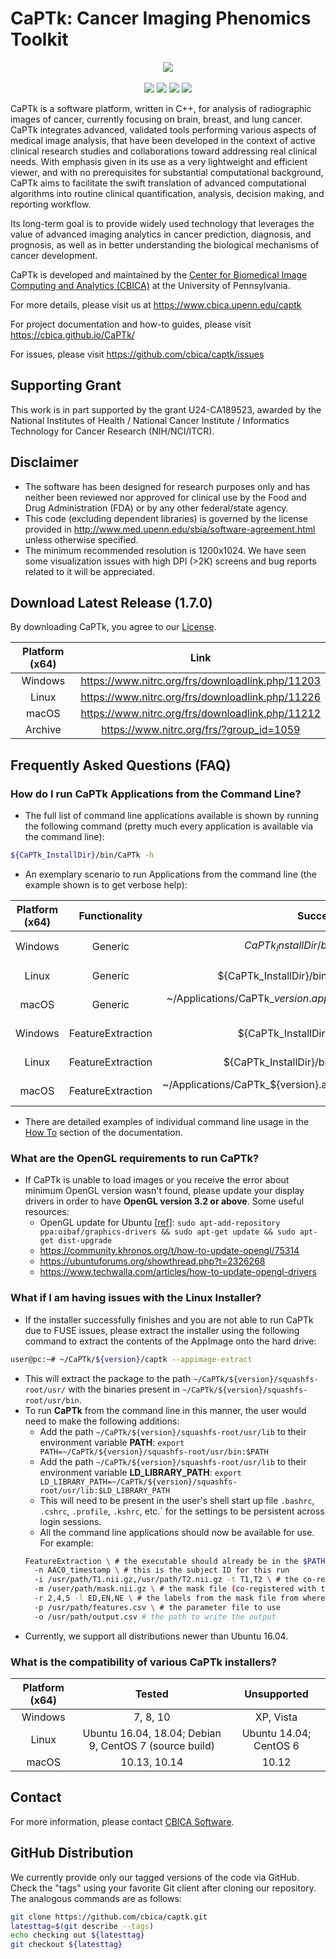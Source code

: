 # CaPTk:  Cancer Imaging Phenomics Toolkit 

<p align="center">
    <img src="https://www.med.upenn.edu/cbica/assets/user-content/images/captk/baseScreenshot.png" />
    <br></br>
    <a href="https://dev.azure.com/CBICA/CaPTk/_build?definitionId=2" alt="Build Status"><img src="https://dev.azure.com/CBICA/CaPTk/_apis/build/status/CBICA.CaPTk?branchName=master" /></a>
    <a href="https://github.com/CBICA/CaPTk/issues" alt="Issues"><img src="https://img.shields.io/github/issues/CBICA/CaPTk.svg" /></a>
    <a href="https://github.com/CBICA/CaPTk/issues" alt="Issues"><img src="https://img.shields.io/github/issues-closed/CBICA/CaPTk.svg" /></a>
    <img src="https://img.shields.io/badge/language-c%2B%2B11-blue.svg" />
</p>

CaPTk is a software platform, written in C++, for analysis of radiographic images of cancer, currently focusing on brain, breast, and lung cancer. CaPTk integrates advanced, validated tools performing various aspects of medical image analysis, that have been developed in the context of active clinical research studies and collaborations toward addressing real clinical needs. With emphasis given in its use as a very lightweight and efficient viewer, and with no prerequisites for substantial computational background, CaPTk aims to facilitate the swift translation of advanced computational algorithms into routine clinical quantification, analysis, decision making, and reporting workflow.

Its long-term goal is to provide widely used technology that leverages the value of advanced imaging analytics in cancer prediction, diagnosis, and prognosis, as well as in better understanding the biological mechanisms of cancer development.

CaPTk is developed and maintained by the [Center for Biomedical Image Computing and Analytics (CBICA)](https://www.cbica.upenn.edu/) at the University of Pennsylvania.

For more details, please visit us at https://www.cbica.upenn.edu/captk

For project documentation and how-to guides, please visit https://cbica.github.io/CaPTk/

For issues, please visit https://github.com/cbica/captk/issues

## Supporting Grant
This work is in part supported by the grant U24-CA189523, awarded by the National Institutes of Health / National Cancer Institute / Informatics Technology for Cancer Research (NIH/NCI/ITCR).

## Disclaimer
- The software has been designed for research purposes only and has neither been reviewed nor approved for clinical use by the Food and Drug Administration (FDA) or by any other federal/state agency.
- This code (excluding dependent libraries) is governed by the license provided in http://www.med.upenn.edu/sbia/software-agreement.html unless otherwise specified.
- The minimum recommended resolution is 1200x1024. We have seen some visualization issues with high DPI (>2K) screens and bug reports related to it will be appreciated.

## Download Latest Release (1.7.0)

By downloading CaPTk, you agree to our [License](./LICENSE).

| Platform (x64) | Link                                             |
|:--------------:|:------------------------------------------------:|
| Windows        | https://www.nitrc.org/frs/downloadlink.php/11203 |
| Linux          | https://www.nitrc.org/frs/downloadlink.php/11226 |
| macOS          | https://www.nitrc.org/frs/downloadlink.php/11212 |
| Archive        | https://www.nitrc.org/frs/?group_id=1059         |

## Frequently Asked Questions (FAQ)

### How do I run CaPTk Applications from the Command Line?

- The full list of command line applications available is shown by running the following command (pretty much every application is available via the command line):
```bash
${CaPTk_InstallDir}/bin/CaPTk -h
```

- An exemplary scenario to run Applications from the command line (the example shown is to get verbose help):

| Platform (x64) |   Functionality   |                              Successful Installation                             | Build From Source (after invoking "make install") | FUSE Issues (after invoking "--appimage-extract") |
|:--------------:|:-----------------:|:--------------------------------------------------------------------------------:|:-------------------------------------------------:|:-------------------------------------------------:|
|     Windows    |      Generic      |            ${CaPTk_InstallDir}/bin/${ApplicationName}.exe -h           | ${CaPTk_InstallDir}/bin/${ApplicationName}.exe -h |                        N.A.                       |
|      Linux     |      Generic      |              ${CaPTk_InstallDir}/bin/captk ${ApplicationName}.cwl -h             |   ${CaPTk_InstallDir}/bin/${ApplicationName} -h   |      ~/CaPTk/${version}/${ApplicationName} -h     |
|      macOS     |      Generic      | ~/Applications/CaPTk_${version}.app/Contents/Resources/bin/${ApplicationName} -h |   ${CaPTk_InstallDir}/bin/${ApplicationName} -h   |                        N.A.                       |
|     Windows    | FeatureExtraction |            ${CaPTk_InstallDir}/bin/FeatureExtraction.exe -h            |  ${CaPTk_InstallDir}/bin/FeatureExtraction.exe -h |                        N.A.                       |
|      Linux     | FeatureExtraction |              ${CaPTk_InstallDir}/bin/captk FeatureExtraction.cwl -h              |    ${CaPTk_InstallDir}/bin/FeatureExtraction -h   |      ~/CaPTk/${version}/FeatureExtraction -h      |
|      macOS     | FeatureExtraction |  ~/Applications/CaPTk_${version}.app/Contents/Resources/bin/FeatureExtraction -h |    ${CaPTk_InstallDir}/bin/FeatureExtraction -h   |                        N.A.                       |

- There are detailed examples of individual command line usage in the [How To](https://cbica.github.io/CaPTk/How_To_Guides.html) section of the documentation.

### What are the OpenGL requirements to run CaPTk?

- If CaPTk is unable to load images or you receive the error about minimum OpenGL version wasn't found, please update your display drivers in order to have **OpenGL version 3.2 or above**. Some useful resources:
  - OpenGL update for Ubuntu [[ref](https://www.phoronix.com/scan.php?page=news_item&px=Ubuntu-16.04-OI-Intel-GL-4.2)]: `sudo apt-add-repository ppa:oibaf/graphics-drivers && sudo apt-get update && sudo apt-get dist-upgrade`
  - https://community.khronos.org/t/how-to-update-opengl/75314
  - https://ubuntuforums.org/showthread.php?t=2326268
  - https://www.techwalla.com/articles/how-to-update-opengl-drivers

### What if I am having issues with the Linux Installer?

- If the installer successfully finishes and you are not able to run CaPTk due to FUSE issues, please extract the installer using the following command to extract the contents of the AppImage onto the hard drive: 
```bash
user@pc:~# ~/CaPTk/${version}/captk --appimage-extract
```
  - This will extract the package to the path `~/CaPTk/${version}/squashfs-root/usr/` with the binaries present in `~/CaPTk/${version}/squashfs-root/usr/bin`.
  - To run **CaPTk** from the command line in this manner, the user would need to make the following additions:
    - Add the path `~/CaPTk/${version}/squashfs-root/usr/lib` to their environment variable **PATH**: `export PATH=~/CaPTk/${version}/squashfs-root/usr/bin:$PATH`
    - Add the path `~/CaPTk/${version}/squashfs-root/usr/lib` to their environment variable **LD_LIBRARY_PATH**: `export LD_LIBRARY_PATH=~/CaPTk/${version}/squashfs-root/usr/lib:$LD_LIBRARY_PATH`
    - This will need to be present in the user's shell start up file `.bashrc`, `.cshrc`, `.profile`, `.kshrc`, etc.` for the settings to be persistent across login sessions.
    - All the command line applications should now be available for use. For example: 
    ```bash
    FeatureExtraction \ # the executable should already be in the $PATH
      -n AAC0_timestamp \ # this is the subject ID for this run 
      -i /usr/path/T1.nii.gz,/usr/path/T2.nii.gz -t T1,T2 \ # the co-registered input image(s) and their respective modalities
      -m /user/path/mask.nii.gz \ # the mask file (co-registered with the input image(s)
      -r 2,4,5 -l ED,EN,NE \ # the labels from the mask file from where features need to be extracted and their respective label identifier(s)
      -p /usr/path/features.csv \ # the parameter file to use 
      -o /usr/path/output.csv # the path to write the output 
    ```
- Currently, we support all distributions newer than Ubuntu 16.04.

### What is the compatibility of various CaPTk installers?
  
| Platform (x64) |                         Tested                         |       Unsupported      |
|:--------------:|:------------------------------------------------------:|:----------------------:|
|     Windows    |                        7, 8, 10                        |        XP, Vista       |
|      Linux     | Ubuntu 16.04, 18.04; Debian 9, CentOS 7 (source build) | Ubuntu 14.04; CentOS 6 |
|      macOS     |                      10.13, 10.14                      |          10.12         |

## Contact
For more information, please contact <a href="mailto:software@cbica.upenn.edu">CBICA Software</a>.

## GitHub Distribution

We currently provide only our tagged versions of the code via GitHub. Check the "tags" using your favorite Git client after cloning our repository. The analogous commands are as follows:

```bash
git clone https://github.com/cbica/captk.git
latesttag=$(git describe --tags)
echo checking out ${latesttag}
git checkout ${latesttag}
```
